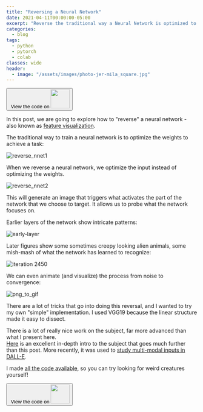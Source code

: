 ```yaml
---
title: "Reversing a Neural Network"
date: 2021-04-11T00:00:00-05:00
excerpt: "Reverse the traditional way a Neural Network is optimized to get insights into what it sees."
categories:
  - blog
tags:
  - python
  - pytorch
  - colab
classes: wide
header:
  - image: "/assets/images/photo-jer-mila_square.jpg"
---
```


<a href='https://colab.research.google.com/drive/1ODzFT8u4PyXFqRdgYkrICfNM2xY6F2El?usp=sharing'>
<button type='button'>&nbsp;View the code on <span><img src="../../assets/images/colab.jpeg" width="50" height="50" /></span></button>
</a>

In this post, we are going to explore how to "reverse" a neural network - also known as [feature visualization](https://distill.pub/2017/feature-visualization/). 

The traditional way to train a neural network is to optimize the weights to achieve a task:

![reverse_nnet1](https://user-images.githubusercontent.com/18450628/114316243-bbd36300-9ad0-11eb-9251-d1637221e4c0.png)

When we reverse a neural network, we optimize the input instead of optimizing the weights. 

![reverse_nnet2](https://user-images.githubusercontent.com/18450628/114316534-fc7fac00-9ad1-11eb-96fc-984382fd3897.png)

This will generate an image that triggers what activates the part of the network that we choose to target. 
It allows us to probe what the network focuses on. 

Earlier layers of the network show intricate patterns:

![early-layer](https://user-images.githubusercontent.com/18450628/114316654-6b5d0500-9ad2-11eb-915d-cfbc24eebc28.png)

Later figures show some sometimes creepy looking alien animals, some mish-mash of what the network has learned to recognize:


![iteration 2450](https://user-images.githubusercontent.com/18450628/114315727-3949a400-9ace-11eb-8108-0e6b23211bf8.png)

We can even animate (and visualize) the process from noise to convergence:

![png_to_gif](https://user-images.githubusercontent.com/18450628/114315818-a3fadf80-9ace-11eb-92c8-d974022ffaf1.gif)


There are a lot of tricks that go into doing this reversal, and I wanted to try my own "simple" implementation.
I used VGG19 because the linear structure made it easy to dissect.

There is a lot of really nice work on the subject, far more advanced than what I present here.  
[Here](https://distill.pub/2017/feature-visualization/) is an excellent in-depth intro to the subject that goes much further than this post.
More recently, it was used to [study multi-modal inputs in DALL-E](https://openai.com/blog/multimodal-neurons/).

I made [all the code available](https://colab.research.google.com/drive/1ODzFT8u4PyXFqRdgYkrICfNM2xY6F2El?usp=sharing), so you can try looking for weird creatures yourself!

<a href='https://colab.research.google.com/drive/1ODzFT8u4PyXFqRdgYkrICfNM2xY6F2El?usp=sharing'>
<button type='button'>&nbsp;View the code on <span><img src="../../assets/images/colab.jpeg" width="50" height="50" /></span></button>
</a>
